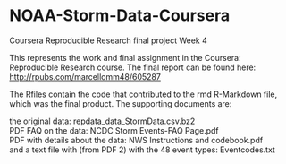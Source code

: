 # NOAA-Storm-Data-Coursera
Coursera Reproducible Research final project Week 4

This represents the work and final assignment in the Coursera: Reproducible Research course. The final report can be found here:
http://rpubs.com/marcellomm48/605287

The Rfiles contain the code that contributed to the rmd R-Markdown file, which was the final product.
The supporting documents are: 

the original data: repdata_data_StormData.csv.bz2  
PDF FAQ on the data:  NCDC Storm Events-FAQ Page.pdf  
PDF with details about the data: NWS Instructions and codebook.pdf  
and a text file with (from PDF 2) with the 48 event types: Eventcodes.txt
